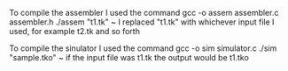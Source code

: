 To compile the assembler I used the command
gcc -o assem assembler.c assembler.h
./assem "t1.tk" 
~ I replaced "t1.tk" with whichever input file I used, for example t2.tk and so forth

To compile the sinulator I used the command
gcc -o sim simulator.c
./sim "sample.tko" 
~ if the input file was t1.tk the output would be t1.tko
